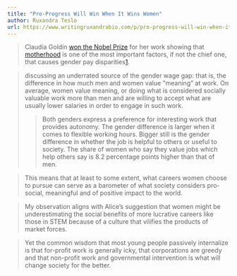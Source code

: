 ```yaml
---
title: "Pro-Progress Will Win When It Wins Women"
author: Ruxandra Teslo
url: https://www.writingruxandrabio.com/p/pro-progress-will-win-when-it-wins
---
```


> Claudia Goldin [won the Nobel Prize](https://time.com/collection/women-of-the-year/6691521/claudia-goldin/#:~:text=That%20day%2C%20she%20became%20only,to%20studying%20women%20and%20work.) for her work showing that [motherhood](https://www.nber.org/system/files/working_papers/w30323/w30323.pdf?utm_campaign=PANTHEON_STRIPPED&%3Butm_medium=PANTHEON_STRIPPED&%3Butm_source=PANTHEON_STRIPPED) is one of the most important factors, if not the chief one, that causes gender pay disparities[1](https://www.writingruxandrabio.com/p/pro-progress-will-win-when-it-wins/#footnote-1).


> discussing an underrated source of the gender wage gap: that is, the difference in how much men and women value "meaning” at work. On average, women value meaning, or doing what is considered socially valuable work more than men and are willing to accept what are usually lower salaries in order to engage in such work.
>  > Both genders express a preference for interesting work that provides autonomy. The gender difference is larger when it comes to flexible working hours. Bigger still is the gender difference in whether the job is helpful to others or useful to society. The share of women who say they value jobs which help others say is 8.2 percentage points higher than that of men.


> This means that at least to some extent, what careers women choose to pursue can serve as a barometer of what society considers pro-social, meaningful and of positive impact to the world.


> My observation aligns with Alice’s suggestion that women might be underestimating the social benefits of more lucrative careers like those in STEM because of a culture that vilifies the products of market forces.


> Yet the common wisdom that most young people passively internalize is that for-profit work is generally icky, that corporations are greedy and that non-profit work and governmental intervention is what will change society for the better.




